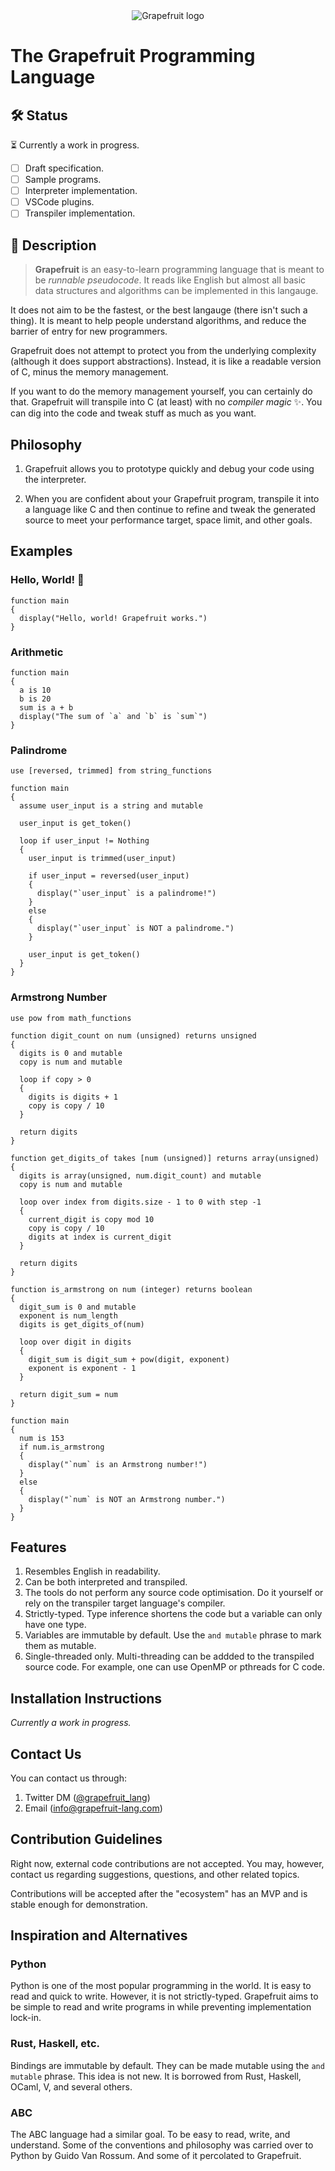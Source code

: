 <div align="center">
  <img src="https://i.imgur.com/qJ4n8Sq.png" alt="Grapefruit logo">
</div>

# The Grapefruit Programming Language

## :hammer_and_wrench: Status

⏳ Currently a work in progress.

- [ ] Draft specification.
- [ ] Sample programs.
- [ ] Interpreter implementation.
- [ ] VSCode plugins.
- [ ] Transpiler implementation.

## 📖 Description

> **Grapefruit** is an easy-to-learn programming language that is meant to be _runnable pseudocode_. It reads like English but almost all basic data structures and algorithms can be implemented in this langauge.

It does not aim to be the fastest, or the best langauge (there isn't such a thing). It is meant to help people understand algorithms, and reduce the barrier of entry for new programmers.

Grapefruit does not attempt to protect you from the underlying complexity (although it does support abstractions). Instead, it is like a readable version of C, minus the memory management.

If you want to do the memory management yourself, you can certainly do that. Grapefruit will transpile into C (at least) with no _compiler magic_ ✨. You can dig into the code and tweak stuff as much as you want.

## Philosophy

1. Grapefruit allows you to prototype quickly and debug your code using the interpreter.

2. When you are confident about your Grapefruit program, transpile it into a language like C and then continue to refine and tweak the generated source to meet your performance target, space limit, and other goals.

## Examples

### Hello, World! 👋

```grapefruit
function main
{
  display("Hello, world! Grapefruit works.")
}
```

### Arithmetic

```grapefruit
function main
{
  a is 10
  b is 20
  sum is a + b
  display("The sum of `a` and `b` is `sum`")
}
```

### Palindrome

```grapefruit
use [reversed, trimmed] from string_functions

function main
{
  assume user_input is a string and mutable

  user_input is get_token()

  loop if user_input != Nothing
  {
    user_input is trimmed(user_input)

    if user_input = reversed(user_input)
    {
      display("`user_input` is a palindrome!")
    }
    else
    {
      display("`user_input` is NOT a palindrome.")
    }

    user_input is get_token()
  }
}
```

### Armstrong Number

```grapefruit
use pow from math_functions

function digit_count on num (unsigned) returns unsigned
{
  digits is 0 and mutable
  copy is num and mutable

  loop if copy > 0
  {
    digits is digits + 1
    copy is copy / 10
  }

  return digits
}

function get_digits_of takes [num (unsigned)] returns array(unsigned)
{
  digits is array(unsigned, num.digit_count) and mutable
  copy is num and mutable

  loop over index from digits.size - 1 to 0 with step -1
  {
    current_digit is copy mod 10
    copy is copy / 10
    digits at index is current_digit
  }

  return digits
}

function is_armstrong on num (integer) returns boolean
{
  digit_sum is 0 and mutable
  exponent is num_length
  digits is get_digits_of(num)

  loop over digit in digits
  {
    digit_sum is digit_sum + pow(digit, exponent)
    exponent is exponent - 1
  }

  return digit_sum = num
}

function main
{
  num is 153
  if num.is_armstrong
  {
    display("`num` is an Armstrong number!")
  }
  else
  {
    display("`num` is NOT an Armstrong number.")
  }
}
```

## Features

1. Resembles English in readability.
2. Can be both interpreted and transpiled.
3. The tools do not perform any source code optimisation. Do it yourself or rely on the transpiler target language's compiler.
4. Strictly-typed. Type inference shortens the code but a variable can only have one type.
5. Variables are immutable by default. Use the `and mutable` phrase to mark them as mutable.
6. Single-threaded only. Multi-threading can be addded to the transpiled source code. For example, one can use OpenMP or pthreads for C code.

## Installation Instructions

_Currently a work in progress._

## Contact Us

You can contact us through:

1. Twitter DM ([@grapefruit_lang](https://twitter.com/grapefruit_lang))
2. Email (info@grapefruit-lang.com)

## Contribution Guidelines

Right now, external code contributions are not accepted. You may, however, contact us regarding suggestions, questions, and other related topics.

Contributions will be accepted after the "ecosystem" has an MVP and is stable enough for demonstration.

## Inspiration and Alternatives

### Python

Python is one of the most popular programming in the world. It is easy to read and quick to write. However, it is not strictly-typed. Grapefruit aims to be simple to read and write programs in while preventing implementation lock-in.

### Rust, Haskell, etc.

Bindings are immutable by default. They can be made mutable using the `and mutable` phrase. This idea is not new. It is borrowed from Rust, Haskell, OCaml, V, and several others.

### ABC

The ABC language had a similar goal. To be easy to read, write, and understand. Some of the conventions and philosophy was carried over to Python by Guido Van Rossum. And some of it percolated to Grapefruit.
